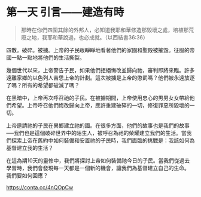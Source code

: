 # 第一天  引言——建造有時

> 那時在你們四圍其餘的外邦人，必知道我耶和華修造那毀壞之處，培植那荒廢之地，我耶和華說過，也必成就。（以西結書36:36）

四散。破碎。被擄。上帝的子民眼睜睜地看著他們的家園和聖殿被摧毀。征服的帝國一點一點地將他們的生活撕裂。

幾個世代以來，上帝警告子民，如果他們拒絕悔改並歸向祂，審判即將來臨。許多遠離家鄉的以色列人苦思上帝的計劃。這次被擄是上帝的懲罰嗎？他們被永遠放逐了嗎？所有的希望都破滅了嗎？

在黑暗中，上帝再次呼召祂的子民。在被擄期間，上帝使用忠心的男男女女帶給他們希望。上帝呼召他們悔改歸向上帝，應許重建破碎的一切，修復罪惡所毀壞的一切。

上帝邀請祂的子民在異鄉建立祂的國。在很多方面，他們的故事也是我們的故事──我們也是這個破碎世界中的陌生人，被呼召為祂的榮耀建立我們的生活。當我們探索上帝在舊約中如何裝備和安置祂的子民時，我們面臨的挑戰是：我該如何為基督建立我的生活？

在這為期10天的靈修中，我們將探討上帝如何裝備祂今日的子民。當我們從過去學習時，我們會發現每一天都是一個新的機會，讓我們為基督建立自己的生命。
我們要如何回應？

https://conta.cc/4nQOpCw
